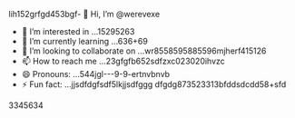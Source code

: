 lih152grfgd453bgf- 👋 Hi, I’m @werevexe
- 👀 I’m interested in ...15295263
- 🌱 I’m currently learning ...636+69
- 💞️ I’m looking to collaborate on ...wr8558595885596mjherf415126
- 📫 How to reach me ...23gfgfb652sdfzxc023020ihvzc
- 😄 Pronouns: ...544jgl---9-9-ertnvbnvb
- ⚡ Fun fact: ...jjsdfdgfsdf5lkjjsdfggg
dfgdg873523313bfddsdcdd58+sfd
<!---9
werevexe/werevexe is a ✨ special ✨ repository because its `README.md` (this file) appears on your GistHub pfdrdrfrofile.12345zcxxzccx62tyh
You can click the Preview link to take a look at your changes.26633
--->3345634

